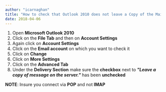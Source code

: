 ```yaml
---
author: "icarnaghan"
title: "How to check that Outlook 2010 does not leave a Copy of the Mail on the Server"
date: 2018-04-06
---
```


1. Open **Microsoft Outlook 2010**
2. Click on the **File Tab** and then on **Account Settings**
3. Again click on **Account Settings**
4. Click on the **Email account** on which you want to check it
5. Click on **Change**
6. Click on **More Settings**
7. Click on the **Advanced Tab**
8. Under the **Delivery Section** make sure the **checkbox** next to _**"Leave a copy of message on the server."**_ has been **unchecked**

**NOTE**: Insure you connect via **POP** and not **IMAP**
